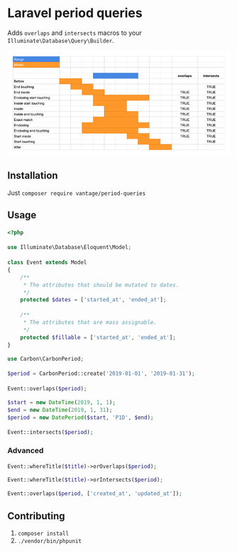 # Laravel period queries

Adds `overlaps` and `intersects` macros to your `Illuminate\Database\Query\Builder`.

![Period relations](https://github.com/vantageoy/period-queries/blob/master/PeriodRelations.png)

## Installation

Just `composer require vantage/period-queries`

## Usage

```php
<?php

use Illuminate\Database\Eloquent\Model;

class Event extends Model
{
    /**
     * The attributes that should be mutated to dates.
     */
    protected $dates = ['started_at', 'ended_at'];

    /**
     * The attributes that are mass assignable.
     */
    protected $fillable = ['started_at', 'ended_at'];
}
```

```php
use Carbon\CarbonPeriod;

$period = CarbonPeriod::create('2019-01-01', '2019-01-31');

Event::overlaps($period);
```

```php
$start = new DateTime(2019, 1, 1);
$end = new DateTime(2019, 1, 31);
$period = new DatePeriod($start, 'P1D', $end);

Event::intersects($period);
```

### Advanced

```php
Event::whereTitle($title)->orOverlaps($period);
```

```php
Event::whereTitle($title)->orIntersects($period);
```

```php
Event::overlaps($period, ['created_at', 'updated_at']);
```

## Contributing

1. `composer install`
2. `./vendor/bin/phpunit`
